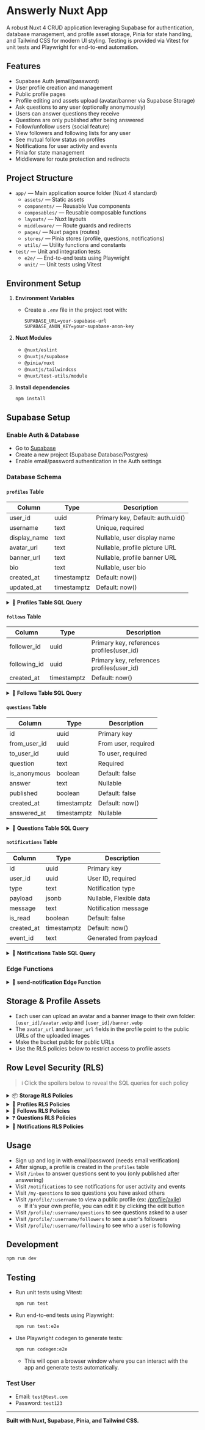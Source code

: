 # Answerly Nuxt App

A robust Nuxt 4 CRUD application leveraging Supabase for authentication, database management, and profile asset storage, Pinia for state handling, and Tailwind CSS for modern UI styling. Testing is provided via Vitest for unit tests and Playwright for end-to-end automation.

## Features

- Supabase Auth (email/password)
- User profile creation and management
- Public profile pages
- Profile editing and assets upload (avatar/banner via Supabase Storage)
- Ask questions to any user (optionally anonymously)
- Users can answer questions they receive
- Questions are only published after being answered
- Follow/unfollow users (social feature)
- View followers and following lists for any user
- See mutual follow status on profiles
- Notifications for user activity and events
- Pinia for state management
- Middleware for route protection and redirects

## Project Structure

- `app/` — Main application source folder (Nuxt 4 standard)
  - `assets/` — Static assets
  - `components/` — Reusable Vue components
  - `composables/` — Reusable composable functions
  - `layouts/` — Nuxt layouts
  - `middleware/` — Route guards and redirects
  - `pages/` — Nuxt pages (routes)
  - `stores/` — Pinia stores (profile, questions, notifications)
  - `utils/` — Utility functions and constants
- `test/` — Unit and integration tests
  - `e2e/` — End-to-end tests using Playwright
  - `unit/` — Unit tests using Vitest

## Environment Setup

1. **Environment Variables**
    - Create a `.env` file in the project root with:
        ```
        SUPABASE_URL=your-supabase-url
        SUPABASE_ANON_KEY=your-supabase-anon-key
        ```
2. **Nuxt Modules**
    - `@nuxt/eslint`
    - `@nuxtjs/supabase`
    - `@pinia/nuxt`
    - `@nuxtjs/tailwindcss`
    - `@nuxt/test-utils/module`

3. **Install dependencies**
    ```
    npm install
    ```

## Supabase Setup

### Enable Auth & Database

- Go to [Supabase](https://app.supabase.com/)
- Create a new project (Supabase Database/Postgres)
- Enable email/password authentication in the Auth settings

### Database Schema

#### `profiles` Table

| Column       | Type        | Description                      |
| ------------ | ----------- | -------------------------------- |
| user_id      | uuid        | Primary key, Default: auth.uid() |
| username     | text        | Unique, required                 |
| display_name | text        | Nullable, user display name      |
| avatar_url   | text        | Nullable, profile picture URL    |
| banner_url   | text        | Nullable, profile banner URL     |
| bio          | text        | Nullable, user bio               |
| created_at   | timestamptz | Default: now()                   |
| updated_at   | timestamptz | Default: now()                   |

<details>
  <summary>📄 <strong>Profiles Table SQL Query</strong></summary>

  ```sql
  create table profiles (
    user_id uuid primary key default auth.uid() on delete cascade,
    username text unique not null,
    display_name text,
    avatar_url text,
    banner_url text,
    bio text,
    created_at timestamptz not null default now(),
    updated_at timestamptz not null default now()
  );
  ```
</details>

#### `follows` Table

| Column       | Type        | Description                               |
| ------------ | ----------- | ----------------------------------------- |
| follower_id  | uuid        | Primary key, references profiles(user_id) |
| following_id | uuid        | Primary key, references profiles(user_id) |
| created_at   | timestamptz | Default: now()                            |

<details>
  <summary>📄 <strong>Follows Table SQL Query</strong></summary>

  ```sql
  create table follows (
    follower_id uuid references profiles(user_id) on delete cascade,
    following_id uuid references profiles(user_id) on delete cascade,
    created_at timestamptz not null default now(),
    primary key (follower_id, following_id)
  );
  ```
</details>

#### `questions` Table

| Column       | Type        | Description         |
| ------------ | ----------- | ------------------- |
| id           | uuid        | Primary key         |
| from_user_id | uuid        | From user, required |
| to_user_id   | uuid        | To user, required   |
| question     | text        | Required            |
| is_anonymous | boolean     | Default: false      |
| answer       | text        | Nullable            |
| published    | boolean     | Default: false      |
| created_at   | timestamptz | Default: now()      |
| answered_at  | timestamptz | Nullable            |

<details>
  <summary>📄 <strong>Questions Table SQL Query</strong></summary>

  ```sql
  create table questions (
    id uuid primary key default gen_random_uuid(),
    from_user_id uuid not null references profiles(user_id) on delete cascade,
    to_user_id uuid not null references profiles(user_id) on delete cascade,
    question text not null,
    is_anonymous boolean not null default false,
    answer text,
    published boolean not null default false,
    created_at timestamptz not null default now(),
    answered_at timestamptz
  );
  ```
</details>

#### `notifications` Table

| Column       | Type        | Description             |
| ------------ | ----------- | ----------------------- |
| id           | uuid        | Primary key             |
| user_id      | uuid        | User ID, required       |
| type         | text        | Notification type       |
| payload      | jsonb       | Nullable, Flexible data |
| message      | text        | Notification message    |
| is_read      | boolean     | Default: false          |
| created_at   | timestamptz | Default: now()          |
| event_id     | text        | Generated from payload  |

<details>
  <summary>📄 <strong>Notifications Table SQL Query</strong></summary>

  ```sql
  create table notifications (
    id uuid primary key default gen_random_uuid(),
    user_id uuid not null references auth.users on delete cascade,
    type text not null check (type in ('follow', 'question', 'answer', 'system')),
    payload jsonb,
    message text not null,
    is_read boolean not null default false,
    created_at timestamptz not null default now(),
    event_id text generated always as (
      case
        when type = 'follow' then COALESCE(payload::jsonb->>'follower_id', '') || ':' || COALESCE(payload::jsonb->>'following_id', '')
        when type = 'question' then COALESCE(payload::jsonb->>'question_id', '')
        else COALESCE(id::text, '')
      end
    ) stored,
    unique (user_id, type, event_id)
  );
  ```
</details>

### Edge Functions

<details>
  <summary>🔧 <strong>send-notification Edge Function</strong></summary>

  ```ts
  import { serve } from 'https://deno.land/std@0.168.0/http/server.ts';
  import { createClient } from 'https://esm.sh/@supabase/supabase-js@2';

  serve(async (req) => {
    const origin = req.headers.get('origin') || '*';
    if (req.method === 'OPTIONS') {
      return new Response(null, {
        status: 204,
        headers: {
          'Access-Control-Allow-Origin': origin,
          'Access-Control-Allow-Methods': 'POST, OPTIONS',
          'Access-Control-Allow-Headers': 'Content-Type, Authorization'
        }
      });
    }
    const supabaseUrl = Deno.env.get('SUPABASE_URL');
    const supabaseServiceRoleKey = Deno.env.get('SUPABASE_SERVICE_ROLE_KEY');
    if (!supabaseUrl || !supabaseServiceRoleKey) {
      return new Response('Missing environment variables', {
        status: 500,
        headers: {
          'Access-Control-Allow-Origin': origin
        }
      });
    }
    const { user_id, type, message, payload } = await req.json();
    if (!user_id || !type || !message) {
      return new Response('Missing required fields', {
        status: 400,
        headers: {
          'Access-Control-Allow-Origin': origin
        }
      });
    }
    const supabase = createClient(supabaseUrl, supabaseServiceRoleKey);
    const { error } = await supabase
      .from('notifications')
      .upsert([
        {
          user_id,
          type,
          message,
          payload
        }
      ], { onConflict: ['user_id', 'type', 'event_id'] });
    if (error) {
      return new Response(`Error: ${error.message}`, {
        status: 500,
        headers: {
          'Access-Control-Allow-Origin': origin
        }
      });
    }
    return new Response('Notification inserted', {
      status: 200,
      headers: {
        'Access-Control-Allow-Origin': origin
      }
    });
  });
  ```
</details>

## Storage & Profile Assets

- Each user can upload an avatar and a banner image to their own folder: `[user_id]/avatar.webp` and `[user_id]/banner.webp`
- The `avatar_url` and `banner_url` fields in the profile point to the public URLs of the uploaded images
- Make the bucket public for public URLs
- Use the RLS policies below to restrict access to profile assets

## Row Level Security (RLS)

> ℹ️ Click the spoilers below to reveal the SQL queries for each policy 

<details>
  <summary>📦 <strong>Storage RLS Policies</strong></summary>
    
  ```sql
  CREATE POLICY "Public can view avatar/banner"
    ON storage.objects
    FOR SELECT
    TO public
    USING (
      bucket_id = 'profile-assets'
      AND (
         name LIKE '%/avatar.webp'
        OR name LIKE '%/banner.webp'
      )
    );

  CREATE POLICY "Users can upload avatar/banner to their folder"
    ON storage.objects
    FOR INSERT
    WITH CHECK (
      bucket_id = 'profile-assets'
      AND auth.uid() IS NOT NULL
      AND (
        name = auth.uid()::text || '/avatar.webp'
        OR name = auth.uid()::text || '/banner.webp'
      )
    );

  CREATE POLICY "Users can update avatar/banner in their folder"
    ON storage.objects
    FOR UPDATE
    USING (
      bucket_id = 'profile-assets'
      AND auth.uid() IS NOT NULL
      AND (
        name = auth.uid()::text || '/avatar.webp'
        OR name = auth.uid()::text || '/banner.webp'
      )
    )
    WITH CHECK (
      bucket_id = 'profile-assets'
      AND auth.uid() IS NOT NULL
      AND (
        name = auth.uid()::text || '/avatar.webp'
        OR name = auth.uid()::text || '/banner.webp'
      )
    );

  CREATE POLICY "Users can delete avatar/banner from their folder"
    ON storage.objects
    FOR DELETE
    USING (
      bucket_id = 'profile-assets'
      AND auth.uid() IS NOT NULL
      AND (
        name = auth.uid()::text || '/avatar.webp'
        OR name = auth.uid()::text || '/banner.webp'
      )
    );
  ```
</details>

<details>
  <summary>👤 <strong>Profiles RLS Policies</strong></summary>

  ```sql
  CREATE POLICY "Public can view profiles"
    ON profiles
    FOR SELECT
    TO public
    USING (true);

  CREATE POLICY "Users can create their own profile"
    ON profiles
    FOR INSERT
    WITH CHECK (auth.uid() = user_id);

  CREATE POLICY "Users can update their own profile"
    ON profiles
    FOR UPDATE
    USING (auth.uid() = user_id)
    WITH CHECK (auth.uid() = user_id);
  ```
</details>

<details>
  <summary>🤝 <strong>Follows RLS Policies</strong></summary>

  ```sql
  CREATE POLICY "Everyone can view follows"
    ON follows
    FOR SELECT
    TO public
    USING (true);

  CREATE POLICY "Users can follow others"
    ON follows
    FOR INSERT
    WITH CHECK (
      follower_id = auth.uid()
    );

  CREATE POLICY "Users can unfollow others"
    ON follows
    FOR DELETE
    USING (
      follower_id = auth.uid()
    );
  ```
</details>

<details>
  <summary>❓ <strong>Questions RLS Policies</strong></summary>

  ```sql
  CREATE POLICY "Public can view published questions"
    ON questions
    FOR SELECT
    TO public
    USING (published = true);

  CREATE POLICY "Users can view their own questions"
    ON questions
    FOR SELECT
    USING (
      auth.uid() IS NOT NULL
      AND (
        from_user_id = auth.uid()
      )
    );

  CREATE POLICY "Users can ask questions"
    ON questions
    FOR INSERT
    WITH CHECK (
      from_user_id = auth.uid()
    );

  CREATE POLICY "Users can answer questions sent to them"
    ON questions
    FOR UPDATE
    USING (
      to_user_id = auth.uid()
    )
    WITH CHECK (
      to_user_id = auth.uid()
    );

  CREATE POLICY "Users can delete questions they asked or received"
    ON questions
    FOR DELETE
    USING (
      auth.uid() IS NOT NULL
      AND (
        to_user_id = auth.uid()
      )
    );
  ```
</details>

<details>
  <summary>🔔 <strong>Notifications RLS Policies</strong></summary>

  ```sql
  CREATE POLICY "No public access to notifications"
    ON notifications
    FOR SELECT
    TO public
    USING (false);

  CREATE POLICY "Users can view their notifications"
    ON notifications
    FOR SELECT
    USING (
      user_id = auth.uid()
    );

  CREATE POLICY "Users can create notifications"
    ON notifications
    FOR INSERT
    WITH CHECK (
      user_id = auth.uid()
    );

  CREATE POLICY "Users can update their notifications"
    ON notifications
    FOR UPDATE
    USING (
      user_id = auth.uid()
    )
    WITH CHECK (
      user_id = auth.uid()
    );

  CREATE POLICY "Users can delete their notifications"
    ON notifications
    FOR DELETE
    USING (
      user_id = auth.uid()
    );

  CREATE POLICY "Allow system inserts for notifications"
    ON notifications
    FOR INSERT
    TO service_role
    WITH CHECK (true);
  ```
</details>

## Usage

- Sign up and log in with email/password (needs email verification)
- After signup, a profile is created in the `profiles` table
- Visit `/inbox` to answer questions sent to you (only published after answering)
- Visit `/notifications` to see notifications for user activity and events
- Visit `/my-questions` to see questions you have asked others
- Visit `/profile/:username` to view a public profile (ex: [/profile/axile](https://answerly-nuxt.vercel.app/profile/axile))
  - If it's your own profile, you can edit it by clicking the edit button
- Visit `/profile/:username/questions` to see questions asked to a user
- Visit `/profile/:username/followers` to see a user's followers
- Visit `/profile/:username/following` to see who a user is following

## Development

```bash
npm run dev
```

## Testing

- Run unit tests using Vitest:
  ```bash
  npm run test
  ```

- Run end-to-end tests using Playwright:
  ```bash
  npm run test:e2e
  ```

- Use Playwright codegen to generate tests:
  ```bash
  npm run codegen:e2e
  ```
  - This will open a browser window where you can interact with the app and generate tests automatically.

### Test User
- Email: `test@test.com`
- Password: `test123`

---

**Built with Nuxt, Supabase, Pinia, and Tailwind CSS.**
